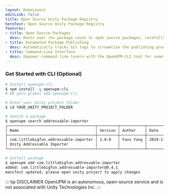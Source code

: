 ```yaml
---
layout: HomeLayout
editLink: false
title: Open Source Unity Package Registry
heroText: Open Source Unity Package Registry
features:
- title: Open Source Packages
  desc: Hosts over <%= package_count %> open source packages, carefully curated by the community.
- title: Automated Package Publishing
  desc: Automatically tracks Git tags to streamline the publishing process and ensure packages are always up-to-date.
- title: Command-Line Interface
  desc: Empower command-line lovers with the OpenUPM-CLI tool for seamless UPM registry interaction.
---
```

### Get Started with CLI (Optional)

```sh
# Install openupm-cli
$ npm install -g openupm-cli
# OR yarn global add openupm-cli

# Enter your Unity project folder
$ cd YOUR_UNITY_PROJECT_FOLDER

# Search a package
$ openupm search addressable-importer
┌───────────────────────────────────────┬─────────┬───────────┬────────────┐
│ Name                                  │ Version │ Author    │ Date       │
├───────────────────────────────────────┼─────────┼───────────┼────────────┤
│ com.littlebigfun.addressable-importer │ 1.0.0   │ Favo Yang │ 2019-11-25 │
│ Unity Addressable Importer            │         │           │            │
└───────────────────────────────────────┴─────────┴───────────┴────────────┘

# Install package
$ openupm add com.littlebigfun.addressable-importer
added: com.littlebigfun.addressable-importer@0.4.1
manifest updated, please open unity project to apply changes
```

::: tip DISCLAIMER
OpenUPM is an autonomous, open-source service and is not associated with Unity Technologies Inc.
:::